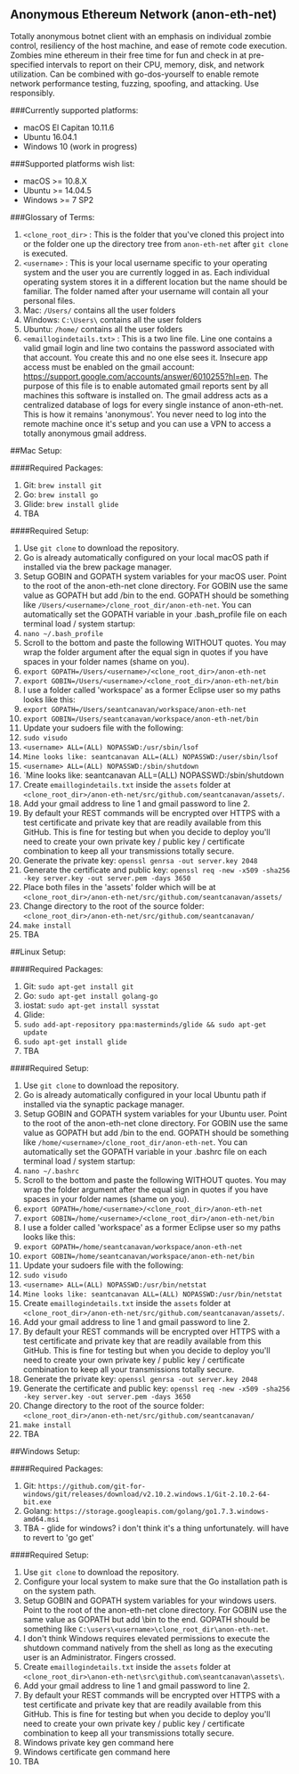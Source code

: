 ## Anonymous Ethereum Network (anon-eth-net)

Totally anonymous botnet client with an emphasis on individual zombie control, resiliency of the host machine, and ease of remote code execution. Zombies mine ethereum in their free time for fun and check in at pre-specified intervals to report on their CPU, memory, disk, and network utilization. Can be combined with go-dos-yourself to enable remote network performance testing, fuzzing, spoofing, and attacking. Use responsibly.

###Currently supported platforms:
- macOS El Capitan 10.11.6
- Ubuntu 16.04.1
- Windows 10 (work in progress)

###Supported platforms wish list:
- macOS >= 10.8.X
- Ubuntu >= 14.04.5
- Windows >= 7 SP2

###Glossary of Terms:
01. `<clone_root_dir>` : This is the folder that you've cloned this project into or the folder one up the directory tree from `anon-eth-net` after `git clone` is executed.
02. `<username>` : This is your local username specific to your operating system and the user you are currently logged in as. Each individual operating system stores it in a different location but the name should be familiar. The folder named after your username will contain all your personal files.
  01. Mac: `/Users/` contains all the user folders
  02. Windows: `C:\Users\` contains all the user folders
  03. Ubuntu: `/home/` contains all the user folders
03. `<emaillogindetails.txt>` : This is a two line file. Line one contains a valid gmail login and line two contains the password associated with that account. You create this and no one else sees it. Insecure app access must be enabled on the gmail account: https://support.google.com/accounts/answer/6010255?hl=en. The purpose of this file is to enable automated gmail reports sent by all machines this software is installed on. The gmail address acts as a centralized database of logs for every single instance of anon-eth-net. This is how it remains 'anonymous'. You never need to log into the remote machine once it's setup and you can use a VPN to access a totally anonymous gmail address.

##Mac Setup:

####Required Packages:
01. Git: `brew install git`
02. Go: `brew install go`
03. Glide: `brew install glide`
04. TBA

####Required Setup:
01. Use `git clone` to download the repository.
02. Go is already automatically configured on your local macOS path if installed via the brew package manager.
03. Setup GOBIN and GOPATH system variables for your macOS user. Point to the root of the anon-eth-net clone directory. For GOBIN use the same value as GOPATH but add /bin to the end. GOPATH should be something like `/Users/<username>/clone_root_dir/anon-eth-net`. You can automatically set the GOPATH variable in your .bash_profile file on each terminal load / system startup:
  01. `nano ~/.bash_profile`
  02. Scroll to the bottom and paste the following WITHOUT quotes. You may wrap the folder argument after the equal sign in quotes if you have spaces in your folder names (shame on you).
  03. `export GOPATH=/Users/<username>/<clone_root_dir>/anon-eth-net`
  04. `export GOBIN=/Users/<username>/<clone_root_dir>/anon-eth-net/bin`
  05. I use a folder called 'workspace' as a former Eclipse user so my paths looks like this:
  06. `export GOPATH=/Users/seantcanavan/workspace/anon-eth-net`
  07. `export GOBIN=/Users/seantcanavan/workspace/anon-eth-net/bin`
04. Update your sudoers file with the following:
  01. `sudo visudo`
  02. `<username> ALL=(ALL) NOPASSWD:/usr/sbin/lsof`
  03. `Mine looks like: seantcanavan ALL=(ALL) NOPASSWD:/user/sbin/lsof`
  04. `<username> ALL=(ALL) NOPASSWD:/sbin/shutdown`
  05. `Mine looks like: seantcanavan ALL=(ALL) NOPASSWD:/sbin/shutdown
05. Create `emaillogindetails.txt` inside the `assets` folder at `<clone_root_dir>/anon-eth-net/src/github.com/seantcanavan/assets/`.
06. Add your gmail address to line 1 and gmail password to line 2.
07. By default your REST commands will be encrypted over HTTPS with a test certificate and private key that are readily available from this GitHub. This is fine for testing but when you decide to deploy you'll need to create your own private key / public key / certificate combination to keep all your transmissions totally secure.
  01. Generate the private key: `openssl genrsa -out server.key 2048`
  02. Generate the certificate and public key: `openssl req -new -x509 -sha256 -key server.key -out server.pem -days 3650`
  03. Place both files in the 'assets' folder which will be at `<clone_root_dir>/anon-eth-net/src/github.com/seantcanavan/assets/`
08. Change directory to the root of the source folder: `<clone_root_dir>/anon-eth-net/src/github.com/seantcanavan/`
09. `make install`
10. TBA

##Linux Setup:

####Required Packages:
01. Git: `sudo apt-get install git`
02. Go: `sudo apt-get install golang-go`
03. iostat: `sudo apt-get install sysstat`
04. Glide:
  01. `sudo add-apt-repository ppa:masterminds/glide && sudo apt-get update`
  02. `sudo apt-get install glide`
05. TBA

####Required Setup:
01. Use `git clone` to download the repository.
02. Go is already automatically configured in your local Ubuntu path if installed via the synaptic package manager.
03. Setup GOBIN and GOPATH system variables for your Ubuntu user. Point to the root of the anon-eth-net clone directory. For GOBIN use the same value as GOPATH but add /bin to the end. GOPATH should be something like `/home/<username>/clone_root_dir/anon-eth-net`. You can automatically set the GOPATH variable in your .bashrc file on each terminal load / system startup:
  01. `nano ~/.bashrc`
  02. Scroll to the bottom and paste the following WITHOUT quotes. You may wrap the folder argument after the equal sign in quotes if you have spaces in your folder names (shame on you).
  03. `export GOPATH=/home/<username>/<clone_root_dir>/anon-eth-net`
  04. `export GOBIN=/home/<username>/<clone_root_dir>/anon-eth-net/bin`
  05. I use a folder called 'workspace' as a former Eclipse user so my paths looks like this:
  06. `export GOPATH=/home/seantcanavan/workspace/anon-eth-net`
  07. `export GOBIN=/home/seantcanavan/workspace/anon-eth-net/bin`
04. Update your sudoers file with the following:
  01. `sudo visudo`
  02. `<username> ALL=(ALL) NOPASSWD:/usr/bin/netstat`
  03. `Mine looks like: seantcanavan ALL=(ALL) NOPASSWD:/usr/bin/netstat`
05. Create `emaillogindetails.txt` inside the `assets` folder at `<clone_root_dir>/anon-eth-net/src/github.com/seantcanavan/assets/`.
06. Add your gmail address to line 1 and gmail password to line 2.
07. By default your REST commands will be encrypted over HTTPS with a test certificate and private key that are readily available from this GitHub. This is fine for testing but when you decide to deploy you'll need to create your own private key / public key / certificate combination to keep all your transmissions totally secure.
  01. Generate the private key: `openssl genrsa -out server.key 2048`
  02. Generate the certificate and public key: `openssl req -new -x509 -sha256 -key server.key -out server.pem -days 3650`
08. Change directory to the root of the source folder: `<clone_root_dir>/anon-eth-net/src/github.com/seantcanavan/`
09. `make install`
10. TBA

##Windows Setup:


####Required Packages:
01. Git: `https://github.com/git-for-windows/git/releases/download/v2.10.2.windows.1/Git-2.10.2-64-bit.exe`
02. Golang: `https://storage.googleapis.com/golang/go1.7.3.windows-amd64.msi`
03. TBA - glide for windows? i don't think it's a thing unfortunately. will have to revert to 'go get'

####Required Setup:
01. Use `git clone` to download the repository.
02. Configure your local system to make sure that the Go installation path is on the system path.
03. Setup GOBIN and GOPATH system variables for your windows users. Point to the root of the anon-eth-net clone directory. For GOBIN use the same value as GOPATH but add \bin to the end. GOPATH should be something like `C:\users\<username>\clone_root_dir\anon-eth-net`.
04. I don't think Windows requires elevated permissions to execute the shutdown command natively from the shell as long as the executing user is an Administrator. Fingers crossed.
05. Create `emaillogindetails.txt` inside the `assets` folder at `<clone_root_dir>\anon-eth-net\src\github.com\seantcanavan\assets\`.
06. Add your gmail address to line 1 and gmail password to line 2.
07. By default your REST commands will be encrypted over HTTPS with a test certificate and private key that are readily available from this GitHub. This is fine for testing but when you decide to deploy you'll need to create your own private key / public key / certificate combination to keep all your transmissions totally secure.
  01. Windows private key gen command here
  02. Windows certificate gen command here
08. TBA
